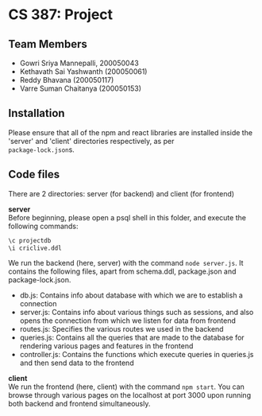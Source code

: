 # CS 387: Project

## Team Members
- Gowri Sriya Mannepalli, 200050043
- Kethavath Sai Yashwanth (200050061)
- Reddy Bhavana (200050117)
- Varre Suman Chaitanya (200050153)


## Installation
Please ensure that all of the npm and react libraries are installed inside the 'server' and 'client' directories respectively, as per    
`package-lock.json`s.


## Code files
There are 2 directories: server (for backend) and client (for frontend)  

**server**  
Before beginning, please open a psql shell in this folder, and execute the following commands:
```bash
\c projectdb
\i criclive.ddl
```
We run the backend (here, server) with the command `node server.js`. It contains the following files, apart from schema.ddl, package.json and package-lock.json.
- db.js: Contains info about database with which we are to establish a connection
- server.js: Contains info about various things such as sessions, and also opens the connection from which we listen for data from frontend
- routes.js: Specifies the various routes we used in the backend
- queries.js: Contains all the queries that are made to the database for rendering various pages and features in the frontend
- controller.js: Contains the functions which execute queries in queries.js and then send data to the frontend

**client**  
We run the frontend (here, client) with the command `npm start`. You can browse through various pages on the localhost at port 3000 upon running both backend and frontend simultaneously.
